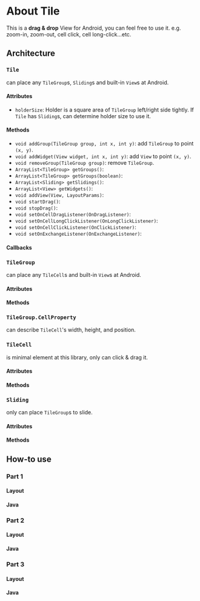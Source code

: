 # About Tile
This is a **drag & drop** View for Android, you can feel free to use it. e.g. zoom-in, zoom-out, cell click, cell long-click...etc.

## Architecture

### `Tile`
can place any `TileGroup`s, `Sliding`s and built-in `View`s at Android.
#### Attributes
* `holderSize`: Holder is a square area of `TileGroup` left/right side tightly. If `Tile` has `Sliding`s, can determine holder size to use it.
#### Methods
* `void addGroup(TileGroup group, int x, int y)`: add `TileGroup` to point `(x, y)`.
* `void addWidget(View widget, int x, int y)`: add `View` to point `(x, y)`.
* `void removeGroup(TileGroup group)`: remove `TileGroup`.
* `ArrayList<TileGroup> getGroups()`:
* `ArrayList<TileGroup> getGroups(boolean)`:
* `ArrayList<Sliding> getSlidings()`:
* `ArrayList<View> getWidgets()`:
* `void addView(View, LayoutParams)`:
* `void startDrag()`:
* `void stopDrag()`:
* `void setOnCellDragListener(OnDragListener)`:
* `void setOnCellLongClickListener(OnLongClickListener)`:
* `void setOnCellClickListener(OnClickListener)`:
* `void setOnExchangeListener(OnExchangeListener)`:
#### Callbacks

### `TileGroup`
can place any `TileCell`s and built-in `View`s at Android.
#### Attributes
#### Methods

### `TileGroup.CellProperty`
can describe `TileCell`'s width, height, and position.

### `TileCell`
is minimal element at this library, only can click & drag it.
#### Attributes
#### Methods

### `Sliding`
only can place `TileGroup`s to slide.
#### Attributes
#### Methods

## How-to use

### Part 1
#### Layout
#### Java

### Part 2
#### Layout
#### Java

### Part 3
#### Layout
#### Java